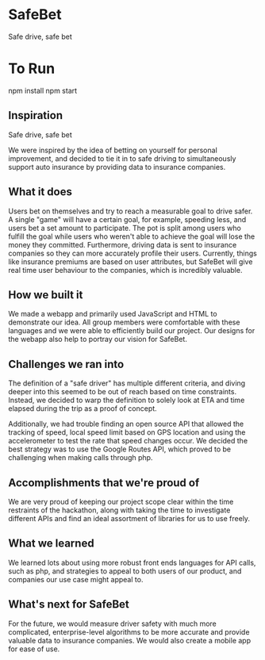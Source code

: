 # SafeBet
Safe drive, safe bet

# To Run
npm install
npm start

## Inspiration

Safe drive, safe bet

We were inspired by the idea of betting on yourself for personal improvement, and decided to tie it in to safe driving to simultaneously support auto insurance by providing data to insurance companies. 

## What it does

Users bet on themselves and try to reach a measurable goal to drive safer. A single "game" will have a certain goal, for example, speeding less, and users bet a set amount to participate. The pot is split among users who fulfill the goal while users who weren't able to achieve the goal will lose the money they committed. Furthermore, driving data is sent to insurance companies so they can more accurately profile their users. Currently, things like insurance premiums are based on user attributes, but SafeBet will give real time user behaviour to the companies, which is incredibly valuable.

## How we built it

We made a webapp and primarily used JavaScript and HTML to demonstrate our idea. All group members were comfortable with these languages and we were able to efficiently build our project. Our designs for the webapp also help to portray our vision for SafeBet.

## Challenges we ran into

The definition of a "safe driver" has multiple different criteria, and diving deeper into this seemed to be out of reach based on time constraints. Instead, we decided to warp the definition to solely look at ETA and time elapsed during the trip as a proof of concept.

Additionally, we had trouble finding an open source API that allowed the tracking of speed, local speed limit based on GPS location and using the accelerometer to test the rate that speed changes occur. We decided the best strategy was to use the Google Routes API, which proved to be challenging when making calls through php.

## Accomplishments that we're proud of

We are very proud of keeping our project scope clear within the time restraints of the hackathon, along with taking the time to investigate different APIs and find an ideal assortment of libraries for us to use freely.

## What we learned

We learned lots about using more robust front ends languages for API calls, such as php, and strategies to appeal to both users of our product, and companies our use case might appeal to.

## What's next for SafeBet

For the future, we would measure driver safety with much more complicated, enterprise-level algorithms to be more accurate and provide valuable data to insurance companies. We would also create a mobile app for ease of use.
